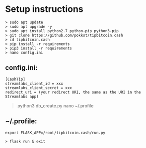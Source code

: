 # Setup instructions

```
> sudo apt update
> sudo apt upgrade -y
> sudo apt install python2.7 python-pip python3-pip
> git clone https://github.com/pokkst/tipbitcoin.cash
> cd tipbitcoin.cash
> pip install -r requirements
> pip3 install -r requirements
> nano config.ini
```

## config.ini:

```
[CashTip]
streamlabs_client_id = xxx
streamlabs_client_secret = xxx
redirect_uri = (your redirect URI, the same as the URI in the Streamlabs app)
```

> python3 db_create.py
> nano ~/.profile

## ~/.profile:
```
export FLASK_APP=/root/tipbitcoin.cash/run.py
```
```
> flask run & exit
```
